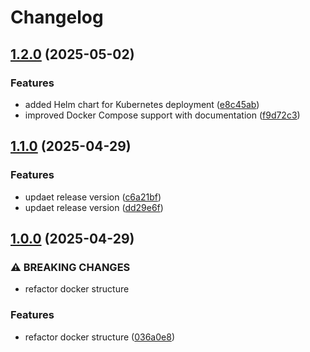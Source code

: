 # Changelog

## [1.2.0](https://github.com/nova-iris/url-shortener/compare/v1.1.0...v1.2.0) (2025-05-02)


### Features

* added Helm chart for Kubernetes deployment ([e8c45ab](https://github.com/nova-iris/url-shortener/commit/e8c45abf1d2a3e7c8f9b5e2a0d3c1f406d7f8b23))
* improved Docker Compose support with documentation ([f9d72c3](https://github.com/nova-iris/url-shortener/commit/f9d72c3597e6a8b234f5c7d8a9e1b2c384f7a635))

## [1.1.0](https://github.com/nova-iris/url-shortener/compare/v1.0.0...v1.1.0) (2025-04-29)


### Features

* updaet release version ([c6a21bf](https://github.com/nova-iris/url-shortener/commit/c6a21bf3f5579c430547a306235c3706c7c7ca7d))
* updaet release version ([dd29e6f](https://github.com/nova-iris/url-shortener/commit/dd29e6f2acc2cc9ee059f9f02b182a03bddef923))

## [1.0.0](https://github.com/nova-iris/url-shortener/compare/v0.12.0...v1.0.0) (2025-04-29)


### ⚠ BREAKING CHANGES

* refactor docker structure

### Features

* refactor docker structure ([036a0e8](https://github.com/nova-iris/url-shortener/commit/036a0e8d2d8c216dc3a9a6ad5858271be41f9070))

